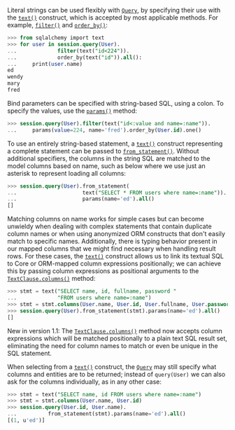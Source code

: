 Literal strings can be used flexibly with [`Query`](http://docs.sqlalchemy.org/query.html#sqlalchemy.orm.query.Query "sqlalchemy.orm.query.Query"), by specifying their use with the [`text()`](http://docs.sqlalchemy.org/core/sqlelement.html#sqlalchemy.sql.expression.text "sqlalchemy.sql.expression.text") construct, which is accepted by most applicable methods. For example, [`filter()`](http://docs.sqlalchemy.org/query.html#sqlalchemy.orm.query.Query.filter "sqlalchemy.orm.query.Query.filter") and [`order_by()`](http://docs.sqlalchemy.org/query.html#sqlalchemy.orm.query.Query.order_by "sqlalchemy.orm.query.Query.order_by"):
    
```sql    
>>> from sqlalchemy import text
>>> for user in session.query(User).
...             filter(text("id<224")).
...             order_by(text("id")).all():
...     print(user.name)
ed
wendy
mary
fred
```

Bind parameters can be specified with string-based SQL, using a colon. To specify the values, use the [`params()`](http://docs.sqlalchemy.org/query.html#sqlalchemy.orm.query.Query.params "sqlalchemy.orm.query.Query.params") method:
    
```sql    
>>> session.query(User).filter(text("id<:value and name=:name")).
...     params(value=224, name='fred').order_by(User.id).one()
```    

To use an entirely string-based statement, a [`text()`](http://docs.sqlalchemy.org/core/sqlelement.html#sqlalchemy.sql.expression.text "sqlalchemy.sql.expression.text") construct representing a complete statement can be passed to [`from_statement()`](http://docs.sqlalchemy.org/query.html#sqlalchemy.orm.query.Query.from_statement "sqlalchemy.orm.query.Query.from_statement"). Without additional specifiers, the columns in the string SQL are matched to the model columns based on name, such as below where we use just an asterisk to represent loading all columns:
    
```sql    
>>> session.query(User).from_statement(
...                     text("SELECT * FROM users where name=:name")).
...                     params(name='ed').all()
[]
```

Matching columns on name works for simple cases but can become unwieldy when dealing with complex statements that contain duplicate column names or when using anonymized ORM constructs that don't easily match to specific names. Additionally, there is typing behavior present in our mapped columns that we might find necessary when handling result rows. For these cases, the [`text()`](http://docs.sqlalchemy.org/core/sqlelement.html#sqlalchemy.sql.expression.text "sqlalchemy.sql.expression.text") construct allows us to link its textual SQL to Core or ORM-mapped column expressions positionally; we can achieve this by passing column expressions as positional arguments to the [`TextClause.columns()`](http://docs.sqlalchemy.org/core/sqlelement.html#sqlalchemy.sql.expression.textClause.columns "sqlalchemy.sql.expression.TextClause.columns") method:
    
```sql    
>>> stmt = text("SELECT name, id, fullname, password "
...             "FROM users where name=:name")
>>> stmt = stmt.columns(User.name, User.id, User.fullname, User.password)
>>> session.query(User).from_statement(stmt).params(name='ed').all()
[]
```
New in version 1.1: The [`TextClause.columns()`](http://docs.sqlalchemy.org/core/sqlelement.html#sqlalchemy.sql.expression.textClause.columns "sqlalchemy.sql.expression.TextClause.columns") method now accepts column expressions which will be matched positionally to a plain text SQL result set, eliminating the need for column names to match or even be unique in the SQL statement.

When selecting from a [`text()`](http://docs.sqlalchemy.org/core/sqlelement.html#sqlalchemy.sql.expression.text "sqlalchemy.sql.expression.text") construct, the [`Query`](http://docs.sqlalchemy.org/query.html#sqlalchemy.orm.query.Query "sqlalchemy.orm.query.Query") may still specify what columns and entities are to be returned; instead of `query(User)` we can also ask for the columns individually, as in any other case:
    
```sql    
>>> stmt = text("SELECT name, id FROM users where name=:name")
>>> stmt = stmt.columns(User.name, User.id)
>>> session.query(User.id, User.name).
...          from_statement(stmt).params(name='ed').all()
[(1, u'ed')]
```    
